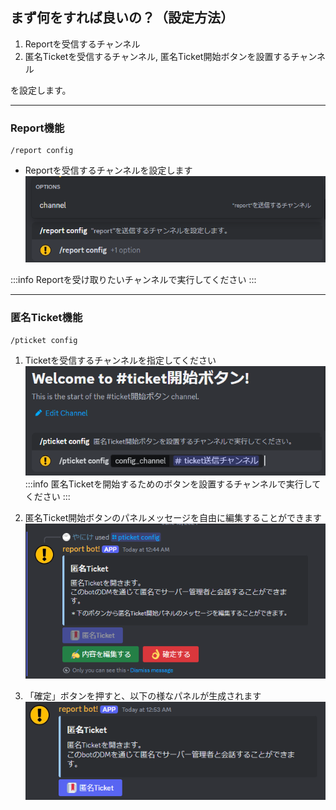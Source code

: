 ## まず何をすれば良いの？（設定方法）

1. Reportを受信するチャンネル
1. 匿名Ticketを受信するチャンネル, 匿名Ticket開始ボタンを設置するチャンネル  

を設定します。  

---

### Report機能

```
/report config
```
- Reportを受信するチャンネルを設定します
![report_01](./assets/report_config_01.png)

:::info
Reportを受け取りたいチャンネルで実行してください
:::

---

### 匿名Ticket機能
```
/pticket config
```
1. Ticketを受信するチャンネルを指定してください
![pticket_01](./assets/pticket_config_01.png)
:::info
匿名Ticketを開始するためのボタンを設置するチャンネルで実行してください
:::

2. 匿名Ticket開始ボタンのパネルメッセージを自由に編集することができます
![pticket_02](./assets/pticket_config_02.png)
3. 「確定」ボタンを押すと、以下の様なパネルが生成されます
![pticket_03](./assets/pticket_config_03.png)